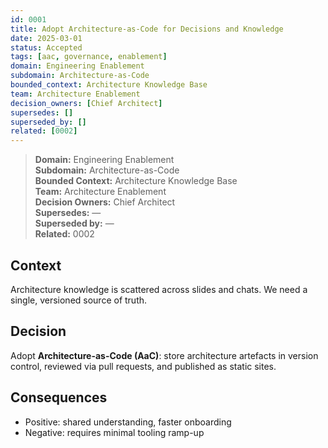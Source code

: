```yaml
---
id: 0001
title: Adopt Architecture-as-Code for Decisions and Knowledge
date: 2025-03-01
status: Accepted
tags: [aac, governance, enablement]
domain: Engineering Enablement
subdomain: Architecture-as-Code
bounded_context: Architecture Knowledge Base
team: Architecture Enablement
decision_owners: [Chief Architect]
supersedes: []
superseded_by: []
related: [0002]
---
```


> **Domain:** Engineering Enablement  
> **Subdomain:** Architecture-as-Code  
> **Bounded Context:** Architecture Knowledge Base  
> **Team:** Architecture Enablement  
> **Decision Owners:** Chief Architect  
> **Supersedes:** —  
> **Superseded by:** —  
> **Related:** 0002

## Context
Architecture knowledge is scattered across slides and chats. We need a single, versioned source of truth.

## Decision
Adopt **Architecture-as-Code (AaC)**: store architecture artefacts in version control, reviewed via pull requests, and published as static sites.

## Consequences
- Positive: shared understanding, faster onboarding
- Negative: requires minimal tooling ramp-up
